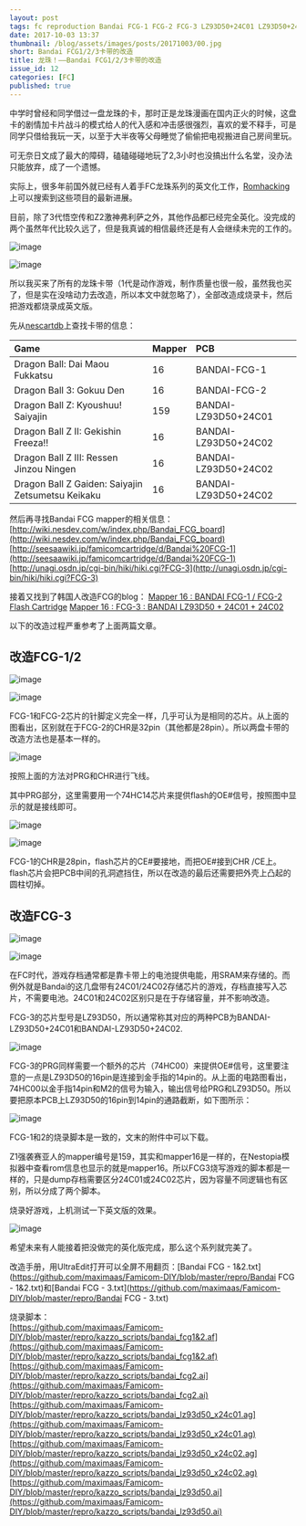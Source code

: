 ```yaml
---
layout: post
tags: fc reproduction Bandai FCG-1 FCG-2 FCG-3 LZ93D50+24C01 LZ93D50+24C02
date: 2017-10-03 13:37
thumbnail: /blog/assets/images/posts/20171003/00.jpg
short: Bandai FCG1/2/3卡带的改造
title: 龙珠！——Bandai FCG1/2/3卡带的改造
issue_id: 12
categories: [FC]
published: true
---
```


中学时曾经和同学借过一盘龙珠的卡，那时正是龙珠漫画在国内正火的时候，这盘卡的剧情加卡片战斗的模式给人的代入感和冲击感很强烈，喜欢的爱不释手，可是同学只借给我玩一天，以至于大半夜等父母睡觉了偷偷把电视搬进自己房间里玩。

可无奈日文成了最大的障碍，磕磕碰碰地玩了2,3小时也没搞出什么名堂，没办法只能放弃，成了一个遗憾。

<!--more-->

实际上，很多年前国外就已经有人着手FC龙珠系列的英文化工作，[Romhacking](https://www.romhacking.net/?page=translations&genre=&platform=1&status=&languageid=12&perpage=20&title=dragon+ball&author=&transsearch=Go)上可以搜索到这些项目的最新进展。

目前，除了3代悟空传和Z2激神弗利萨之外，其他作品都已经完全英化。没完成的两个虽然年代比较久远了，但是我真诚的相信最终还是有人会继续未完的工作的。

![image](/blog/assets/images/posts/20171003/01.jpg)

![image](/blog/assets/images/posts/20171003/02.jpg)

所以我买来了所有的龙珠卡带（1代是动作游戏，制作质量也很一般，虽然我也买了，但是实在没啥动力去改造，所以本文中就忽略了），全部改造成烧录卡，然后把游戏都烧录成英文版。

先从[nescartdb](http://bootgod.dyndns.org:7777/)上查找卡带的信息：

| Game                           				    | Mapper | PCB                  |
|:--------------------------------------------------|:-------|:---------------------|
|Dragon Ball: Dai Maou Fukkatsu  					|16   	 |BANDAI-FCG-1          |
|Dragon Ball 3: Gokuu Den             			 	|16  	 |BANDAI-FCG-2          |
|Dragon Ball Z: Kyoushuu! Saiyajin          		|159	 |BANDAI-LZ93D50+24C01  |
|Dragon Ball Z II: Gekishin Freeza!!  				|16  	 |BANDAI-LZ93D50+24C02  |
|Dragon Ball Z III: Ressen Jinzou Ningen       		|16   	 |BANDAI-LZ93D50+24C02  |
|Dragon Ball Z Gaiden: Saiyajin Zetsumetsu Keikaku	|16  	 |BANDAI-LZ93D50+24C02  |

然后再寻找Bandai FCG mapper的相关信息：<br/>
[http://wiki.nesdev.com/w/index.php/Bandai_FCG_board](http://wiki.nesdev.com/w/index.php/Bandai_FCG_board)<br/>
[http://seesaawiki.jp/famicomcartridge/d/Bandai%20FCG-1](http://seesaawiki.jp/famicomcartridge/d/Bandai%20FCG-1)<br/>
[http://unagi.osdn.jp/cgi-bin/hiki/hiki.cgi?FCG-3](http://unagi.osdn.jp/cgi-bin/hiki/hiki.cgi?FCG-3)

接着又找到了韩国人改造FCG的blog：
[Mapper 16 : BANDAI FCG-1 / FCG-2 Flash Cartridge](http://blog.naver.com/PostView.nhn?blogId=xsnake&logNo=220357886147&categoryNo=29&parentCategoryNo=0&viewDate=&currentPage=2&postListTopCurrentPage=1&from=postView)
[Mapper 16 : FCG-3 : BANDAI LZ93D50 + 24C01 + 24C02](http://blog.naver.com/PostView.nhn?blogId=xsnake&logNo=220311282542&categoryNo=29&parentCategoryNo=0&viewDate=&currentPage=2&postListTopCurrentPage=1&from=postView)

以下的改造过程严重参考了上面两篇文章。

## 改造FCG-1/2

![image](/blog/assets/images/posts/20171003/03.jpg)

![image](/blog/assets/images/posts/20171003/04.jpg)

FCG-1和FCG-2芯片的针脚定义完全一样，几乎可认为是相同的芯片。从上面的图看出，区别就在于FCG-2的CHR是32pin（其他都是28pin）。所以两盘卡带的改造方法也是基本一样的。

![image](/blog/assets/images/posts/20171003/05.png)

按照上面的方法对PRG和CHR进行飞线。

其中PRG部分，这里需要用一个74HC14芯片来提供flash的OE#信号，按照图中显示的就是接线即可。

![image](/blog/assets/images/posts/20171003/06.jpg)

![image](/blog/assets/images/posts/20171003/07.jpg)

FCG-1的CHR是28pin，flash芯片的CE#要接地，而把OE#接到CHR /CE上。flash芯片会把PCB中间的孔洞遮挡住，所以在改造的最后还需要把外壳上凸起的圆柱切掉。

## 改造FCG-3

![image](/blog/assets/images/posts/20171003/08.jpg)

![image](/blog/assets/images/posts/20171003/09.jpg)

在FC时代，游戏存档通常都是靠卡带上的电池提供电能，用SRAM来存储的。而例外就是Bandai的这几盘带有24C01/24C02存储芯片的游戏，存档直接写入芯片，不需要电池。24C01和24C02区别只是在于存储容量，并不影响改造。

FCG-3的芯片型号是LZ93D50，所以通常称其对应的两种PCB为BANDAI-LZ93D50+24C01和BANDAI-LZ93D50+24C02.

![image](/blog/assets/images/posts/20171003/10.png)

FCG-3的PRG同样需要一个额外的芯片（74HC00）来提供OE#信号，这里要注意的一点是LZ93D50的16pin是连接到金手指的14pin的。从上面的电路图看出，74HC00以金手指14pin和M2的信号为输入，输出信号给PRG和LZ93D50。所以要把原本PCB上LZ93D50的16pin到14pin的通路截断，如下图所示：

![image](/blog/assets/images/posts/20171003/11.jpg)

FCG-1和2的烧录脚本是一致的，文末的附件中可以下载。

Z1强袭赛亚人的mapper编号是159，其实和mapper16是一样的，在Nestopia模拟器中查看rom信息也显示的就是mapper16。所以FCG3烧写游戏的脚本都是一样的，只是dump存档需要区分24C01或24C02芯片，因为容量不同逻辑也有区别，所以分成了两个脚本。

烧录好游戏，上机测试一下英文版的效果。

![image](/blog/assets/images/posts/20171003/12.jpg)

希望未来有人能接着把没做完的英化版完成，那么这个系列就完美了。


改造手册，用UltraEdit打开可以全屏不用翻页：[Bandai FCG - 1&2.txt](https://github.com/maximaas/Famicom-DIY/blob/master/repro/Bandai FCG - 1&2.txt)和[Bandai FCG - 3.txt](https://github.com/maximaas/Famicom-DIY/blob/master/repro/Bandai FCG - 3.txt)

烧录脚本：<br/>
[https://github.com/maximaas/Famicom-DIY/blob/master/repro/kazzo_scripts/bandai_fcg1&2.af](https://github.com/maximaas/Famicom-DIY/blob/master/repro/kazzo_scripts/bandai_fcg1&2.af)<br/>
[https://github.com/maximaas/Famicom-DIY/blob/master/repro/kazzo_scripts/bandai_fcg2.ai](https://github.com/maximaas/Famicom-DIY/blob/master/repro/kazzo_scripts/bandai_fcg2.ai)<br/>
[https://github.com/maximaas/Famicom-DIY/blob/master/repro/kazzo_scripts/bandai_lz93d50_x24c01.ag](https://github.com/maximaas/Famicom-DIY/blob/master/repro/kazzo_scripts/bandai_lz93d50_x24c01.ag)<br/>
[https://github.com/maximaas/Famicom-DIY/blob/master/repro/kazzo_scripts/bandai_lz93d50_x24c02.ag](https://github.com/maximaas/Famicom-DIY/blob/master/repro/kazzo_scripts/bandai_lz93d50_x24c02.ag)<br/>
[https://github.com/maximaas/Famicom-DIY/blob/master/repro/kazzo_scripts/bandai_lz93d50.ai](https://github.com/maximaas/Famicom-DIY/blob/master/repro/kazzo_scripts/bandai_lz93d50.ai)
